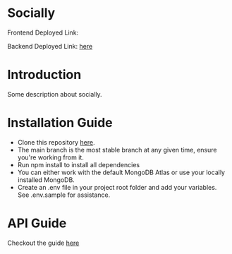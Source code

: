 # Socially

Frontend Deployed Link:

Backend Deployed Link: [here](https://socially-webapp.herokuapp.com)

# Introduction

Some description about socially.

# Installation Guide

- Clone this repository [here](https://github.com/Ajinkya2000/socially_backend.git).
- The main branch is the most stable branch at any given time, ensure you're working from it.
- Run npm install to install all dependencies
- You can either work with the default MongoDB Atlas or use your locally installed MongoDB.
- Create an .env file in your project root folder and add your variables. See .env.sample for assistance.

# API Guide

Checkout the guide [here](docs/ApiGuide.md)